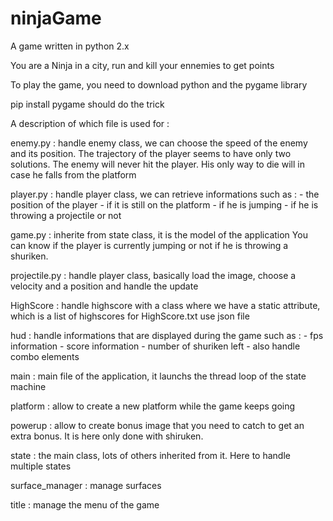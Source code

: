 ninjaGame
=========

A game written in python 2.x

You are a Ninja in a city, run and kill your ennemies to get points

To play the game, you need to download python and the pygame library

pip install pygame should do the trick

A description of which file is used for :
	
enemy.py : handle enemy class, we can choose the speed of the enemy and its
position. The trajectory of the player seems to have only two solutions. The
enemy will never hit the player. His only way to die will in case he falls from
the platform

player.py : handle player class, we can retrieve informations such as :
		- the position of the player
		- if it is still on the platform
		- if he is jumping
		- if he is throwing a projectile or not

game.py : inherite from state class, it is the model of the application
		  You can know if the player is currently jumping or not
		  if he is throwing a shuriken.

projectile.py : handle player class, basically load the image, choose a velocity
and a position and handle the update

HighScore : handle highscore with a class where we have a static attribute,
which is a list of highscores
for HighScore.txt use json file

hud : handle informations that are displayed during the game such as :
	- fps information
	- score information
	- number of shuriken left
	- also handle combo elements

main : main file of the application, it launchs the thread loop of the state
		machine

platform : allow to create a new platform while the game keeps going

powerup : allow to create bonus image that you need to catch to get an extra
bonus. It is here only done with shiruken.

state : the main class, lots of others inherited from it. Here to handle
multiple states

surface_manager : manage surfaces

title : manage the menu of the game
